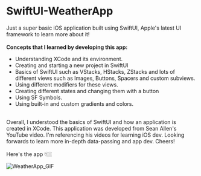 # SwiftUI-WeatherApp
Just a super basic iOS application built using SwiftUI, Apple's latest UI framework to learn more about it!<br>
<br>
**Concepts that I learned by developing this app:**
- Understanding XCode and its environment.
- Creating and starting a new project in SwiftUI
- Basics of SwiftUI such as VStacks, HStacks, ZStacks and lots of different views such as Images, Buttons, Spacers and custom subviews.
- Using different modifiers for these views.
- Creating different states and changing them with a button
- Using SF Symbols.
- Using built-in and custom gradients and colors.
<br>
Overall, I understood the basics of SwiftUI and how an application is created in XCode. This application was developed from Sean Allen's YouTube video. I'm referencing his videos for learning iOS dev. Looking forwards to learn more in-depth data-passing and app dev. Cheers! <br>
<br>
Here's the app 👇🏼

![WeatherApp_GIF](https://github.com/yugga18/SwiftUI-WeatherApp/assets/57190634/f99e2b4d-e2c7-4462-9af7-e806b739b4ee)
